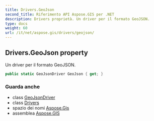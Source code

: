 ```yaml
---
title: Drivers.GeoJson
second_title: Riferimento API Aspose.GIS per .NET
description: Drivers proprietà. Un driver per il formato GeoJSON.
type: docs
weight: 60
url: /it/net/aspose.gis/drivers/geojson/
---
```

## Drivers.GeoJson property

Un driver per il formato GeoJSON.

```csharp
public static GeoJsonDriver GeoJson { get; }
```

### Guarda anche

* class [GeoJsonDriver](../../../aspose.gis.formats.geojson/geojsondriver/)
* class [Drivers](../)
* spazio dei nomi [Aspose.Gis](../../drivers/)
* assemblea [Aspose.GIS](../../../)


